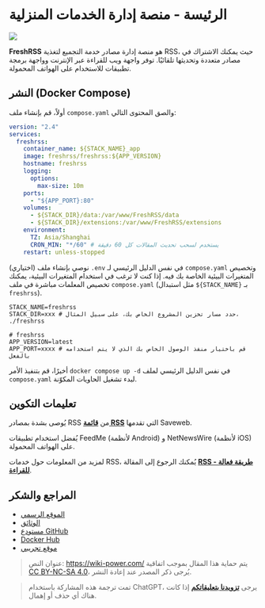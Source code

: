 # الرئيسة - منصة إدارة الخدمات المنزلية

![](https://img.wiki-power.com/d/wiki-media/img/202304102312005.png)

**FreshRSS** هو منصة إدارة مصادر خدمة التجميع لتغذية RSS، حيث يمكنك الاشتراك في مصادر متعددة وتحديثها تلقائيًا. توفر واجهة ويب للقراءة عبر الإنترنت وواجهة برمجة تطبيقات للاستخدام على الهواتف المحمولة.

## النشر (Docker Compose)

أولاً، قم بإنشاء ملف `compose.yaml` والصق المحتوى التالي:

```yaml title="compose.yaml"
version: "2.4"
services:
  freshrss:
    container_name: ${STACK_NAME}_app
    image: freshrss/freshrss:${APP_VERSION}
    hostname: freshrss
    logging:
      options:
        max-size: 10m
    ports:
      - "${APP_PORT}:80"
    volumes:
      - ${STACK_DIR}/data:/var/www/FreshRSS/data
      - ${STACK_DIR}/extensions:/var/www/FreshRSS/extensions
    environment:
      TZ: Asia/Shanghai
      CRON_MIN: "*/60" # يستخدم لسحب تحديث المقالات كل 60 دقيقة
    restart: unless-stopped
```

(اختياري) نوصي بإنشاء ملف `.env` في نفس الدليل الرئيسي لـ `compose.yaml` وتخصيص المتغيرات البيئية الخاصة بك فيه. إذا كنت لا ترغب في استخدام المتغيرات البيئية، يمكنك تخصيص المعلمات مباشرة في ملف `compose.yaml` (مثل استبدال `${STACK_NAME}` بـ `freshrss`).

```dotenv title=".env"
STACK_NAME=freshrss
STACK_DIR=xxx # حدد مسار تخزين المشروع الخاص بك، على سبيل المثال، ./freshrss

# freshrss
APP_VERSION=latest
APP_PORT=xxxx # قم باختيار منفذ الوصول الخاص بك الذي لا يتم استخدامه بالفعل
```

أخيرًا، قم بتنفيذ الأمر `docker compose up -d` في نفس الدليل الرئيسي لملف `compose.yaml` لبدء تشغيل الحاويات المكوّنة.

## تعليمات التكوين

يُوصى بشدة بمصادر RSS من [**قائمة RSS**](https://github.com/saveweb/rss-list) التي تقدمها Saveweb.

يُفضل استخدام تطبيقات FeedMe (لأنظمة Android) و NetNewsWire (لأنظمة iOS) على الهواتف المحمولة.

لمزيد من المعلومات حول خدمات RSS، يُمكنك الرجوع إلى المقالة [**RSS - طريقة فعالة للقراءة**](to_be_replace[3]).

## المراجع والشكر

- [الموقع الرسمي](https://freshrss.org)
- [الوثائق](https://github.com/FreshRSS/FreshRSS/tree/edge/Docker#docker-compose)
- [مستودع GitHub](https://github.com/FreshRSS/FreshRSS)
- [Docker Hub](https://hub.docker.com/r/freshrss/freshrss)
- [موقع تجريبي](https://demo.freshrss.org/i/?rid=64342708bf322)

> عنوان النص: <https://wiki-power.com/>
> يتم حماية هذا المقال بموجب اتفاقية [CC BY-NC-SA 4.0](https://creativecommons.org/licenses/by/4.0/deed.zh)، يُرجى ذكر المصدر عند إعادة النشر.

> تمت ترجمة هذه المشاركة باستخدام ChatGPT، يرجى [**تزويدنا بتعليقاتكم**](https://github.com/linyuxuanlin/Wiki_MkDocs/issues/new) إذا كانت هناك أي حذف أو إهمال.